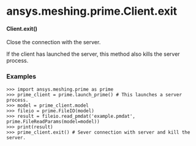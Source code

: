 # ansys.meshing.prime.Client.exit

<a id="ansys.meshing.prime.Client.exit"></a>

#### Client.exit()

Close the connection with the server.

If the client has launched the server, this method also
kills the server process.

### Examples

```pycon
>>> import ansys.meshing.prime as prime
>>> prime_client = prime.launch_prime() # This launches a server process.
>>> model = prime_client.model
>>> fileio = prime.FileIO(model)
>>> result = fileio.read_pmdat('example.pmdat', prime.FileReadParams(model=model))
>>> print(result)
>>> prime_client.exit() # Sever connection with server and kill the server.
```

<!-- !! processed by numpydoc !! -->

